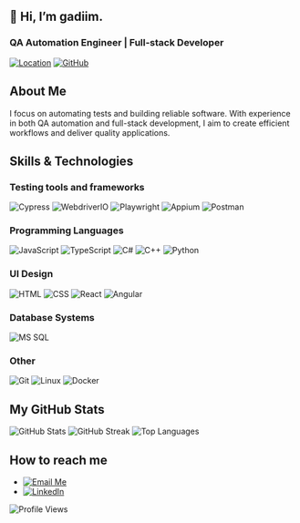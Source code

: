 
## 👋 Hi, I’m gadiim.

### QA Automation Engineer | Full-stack Developer

[![Location](https://img.shields.io/badge/Location-Ukraine-0078D7?style=for-the-badge&logo=google-maps&logoColor=white)](https://goo.gl/maps) 
[![GitHub](https://img.shields.io/badge/GitHub-181717?style=for-the-badge&logo=github&logoColor=white)](https://github.com/gadiim)

## About Me
I focus on automating tests and building reliable software. With experience in both QA automation and full-stack development, I aim to create efficient workflows and deliver quality applications.

## Skills & Technologies

### Testing tools and frameworks
![Cypress](https://img.shields.io/badge/Cypress-Intermediate-17202C?style=for-the-badge&logo=cypress) 
![WebdriverIO](https://img.shields.io/badge/WebdriverIO-Intermediate-EA5906?style=for-the-badge&logo=webdriverio) 
![Playwright](https://img.shields.io/badge/Playwright-Intermediate-2EAD33?style=for-the-badge&logo=playwright) 
![Appium](https://img.shields.io/badge/Appium-Intermediate-472889?style=for-the-badge&logo=appium) 
![Postman](https://img.shields.io/badge/Postman-Basic-FF6C37?style=for-the-badge&logo=postman) 

### Programming Languages
![JavaScript](https://img.shields.io/badge/JavaScript-Intermediate%2FAdvanced-black?style=for-the-badge&logo=javascript) 
![TypeScript](https://img.shields.io/badge/TypeScript-Intermediate-3178C6?style=for-the-badge&logo=typescript) 
![C#](https://img.shields.io/badge/C%23-Intermediate-239120?style=for-the-badge&logo=c-sharp) 
![C++](https://img.shields.io/badge/C%2B%2B-Basic%2FIntermediate-00599C?style=for-the-badge&logo=c%2B%2B) 
![Python](https://img.shields.io/badge/Python-Basic-blue?style=for-the-badge&logo=python) 

### UI Design
![HTML](https://img.shields.io/badge/HTML-Intermediate-red?style=for-the-badge&logo=html5) 
![CSS](https://img.shields.io/badge/CSS-Intermediate-blue?style=for-the-badge&logo=css3) 
![React](https://img.shields.io/badge/React-Intermediate-61DAFB?style=for-the-badge&logo=react) 
![Angular](https://img.shields.io/badge/Angular-Intermediate-DD0031?style=for-the-badge&logo=angular) 

### Database Systems
![MS SQL](https://img.shields.io/badge/MS%20SQL-Basic%2FIntermediate-CC2927?style=for-the-badge&logo=microsoft-sql-server) 

### Other
![Git](https://img.shields.io/badge/Git-Basic-F05032?style=for-the-badge&logo=git) 
![Linux](https://img.shields.io/badge/Linux-Basic-FCC624?style=for-the-badge&logo=linux) 
![Docker](https://img.shields.io/badge/Docker-Basic-2496ED?style=for-the-badge&logo=docker)

## My GitHub Stats
![GitHub Stats](https://github-readme-stats.vercel.app/api?username=gadiim)
![GitHub Streak](https://streak-stats.demolab.com?user=gadiim)
![Top Languages](https://github-readme-stats.vercel.app/api/top-langs/?username=gadiim)

## How to reach me
- [![Email Me](https://img.shields.io/badge/Email_Me-1E88E5?style=for-the-badge&logo=minutemailer&logoColor=white)](mailto:gmelnik@bigmir.net)
- [![LinkedIn](https://img.shields.io/badge/LinkedIn-0077B5?style=for-the-badge&logo=linkedin&logoColor=white)](https://www.linkedin.com/in/hennadii-melnyk-26571b24a/)



![Profile Views](https://komarev.com/ghpvc/?username=gadiim&color=brightgreen)



